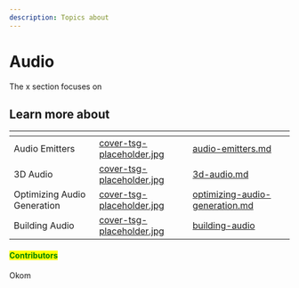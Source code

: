 ```yaml
---
description: Topics about
---
```


# Audio

The x section focuses on&#x20;



## Learn more about

<table data-view="cards"><thead><tr><th></th><th data-hidden data-card-cover data-type="files"></th><th data-hidden data-card-target data-type="content-ref"></th></tr></thead><tbody><tr><td>Audio Emitters</td><td><a href="../../../.gitbook/assets/cover-tsg-placeholder.jpg">cover-tsg-placeholder.jpg</a></td><td><a href="audio-emitters.md">audio-emitters.md</a></td></tr><tr><td>3D Audio</td><td><a href="../../../.gitbook/assets/cover-tsg-placeholder.jpg">cover-tsg-placeholder.jpg</a></td><td><a href="3d-audio.md">3d-audio.md</a></td></tr><tr><td>Optimizing Audio Generation</td><td><a href="../../../.gitbook/assets/cover-tsg-placeholder.jpg">cover-tsg-placeholder.jpg</a></td><td><a href="optimizing-audio-generation.md">optimizing-audio-generation.md</a></td></tr><tr><td>Building Audio</td><td><a href="../../../.gitbook/assets/cover-tsg-placeholder.jpg">cover-tsg-placeholder.jpg</a></td><td><a href="building-audio/">building-audio</a></td></tr></tbody></table>



#### <mark style="color:green;">Contributors</mark>

Okom
